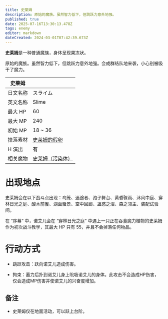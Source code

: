 ```yaml
---
title: 史莱姆
description: 原始的魔族。虽然智力低下，但跳跃力意外地强。
published: true
date: 2025-07-16T13:30:13.478Z
tags: enemy
editor: markdown
dateCreated: 2024-03-01T07:42:39.673Z
---
```


**史莱姆**是一种普通魔族，身体呈现果冻状。

原始的魔族。虽然智力低下，但跳跃力意外地强。会成群结队地来袭，小心别被吸干了魔力。

<!-- 在这里放置图像 -->

| 史莱姆 ||
| - | - |
| 日文名称 | <span lang="ja">スライム</span> |
| 英文名称 | Slime |
| 最大 HP | 60 |
| 最大 MP | 240 |
| 初始 MP | 18 ~ 36 |
| 掉落素材 | [史莱姆的假卵](/zh/item/fake-slime-egg) |
| H 演出 | 有 |
| 相关魔物 | [史莱姆（污染体）](/zh/enemy/slime-contaminated) |

# 出现地点

史莱姆会在以下战斗点出现：鸟笼、迷途者、孢子舞台、黄昏骤雨、沐风中庭、穿林日光之庭、酸木前餐、湖面蜃景、空中回廊、蛊惑之沼、森之领主、装配试验间。

在 “序幕“ 中，诺艾儿会在 “穿林日光之庭” 中遇上一只正在吞食魔力植物的史莱姆作为初次战斗教学，其最大 HP 只有 55，并且不会掉落任何物品。

# 行动方式

- 跳跃攻击：跃向诺艾儿造成伤害。

- 拘束：蓄力后扑到诺艾儿身上吮吸诺艾儿的身体。此攻击不会造成HP伤害，仅会造成MP伤害并使诺艾儿的兴奋度增加。

## 备注

- 史莱姆仅在地面活动，可以跃上台阶。
